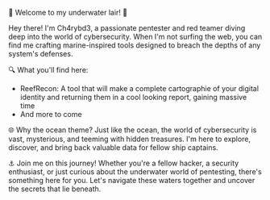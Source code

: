 🌊 Welcome to my underwater lair! 🌊

Hey there! I'm Ch4rybd3, a passionate pentester and red teamer diving deep into the world of cybersecurity. When I'm not surfing the web, you can find me crafting marine-inspired tools designed to breach the depths of any system's defenses.

🔍 What you'll find here:

- ReefRecon: A tool that will make a complete cartographie of your digital identity and returning them in a cool looking report, gaining massive time
- And more to come

🌐 Why the ocean theme?
Just like the ocean, the world of cybersecurity is vast, mysterious, and teeming with hidden treasures. I'm here to explore, discover, and bring back valuable data for fellow ship captains.

⚓ Join me on this journey!
Whether you're a fellow hacker, a security enthusiast, or just curious about the underwater world of pentesting, there's something here for you. Let's navigate these waters together and uncover the secrets that lie beneath.
